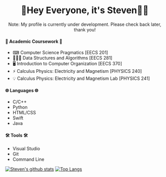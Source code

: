 <div align="center">
  <h1>👋Hey Everyone, it's Steven🧑🏻</h1>
  <p>Note: My profile is currently under development. Please check back later, thank you!</p>
</div>

<h4>🏫 Academic Coursework 🏫</h4>
<ul>
  <li>⌨ Computer Science Pragmatics [EECS 201]</li>
  <li>👨🏻‍💻 Data Structures and Algorithms [EECS 281]</li>
  <li>🖥 Introduction to Computer Organization [EECS 370]</li>
  <li>⚡ Calculus Physics: Electricity and Magnetism [PHYSICS 240]</li>
  <li>💡 Calculus Physics: Electricity and Magnetism Lab [PHYSICS 241]</li>
</ul>

<h4>🌐 Languages 🌐</h4>
<ul>
  <li>C/C++</li>
  <li>Python</li>
  <li>HTML/CSS</li>
  <li>Swift</li>
  <li>Java</li>
</ul>

<h4>🛠 Tools 🛠</h4>
<ul>
  <li>Visual Studio</li>
  <li>Git</li>
  <li>Command Line</li>
</ul>

[![Steven's github stats](https://github-readme-stats.vercel.app/api?username=XenoStorm&count_private=true&show_icons=true&theme=react)](https://github.com/anuraghazra/github-readme-stats)
[![Top Langs](https://github-readme-stats.vercel.app/api/top-langs/?username=XenoStorm&theme=react)](https://github.com/anuraghazra/github-readme-stats)


